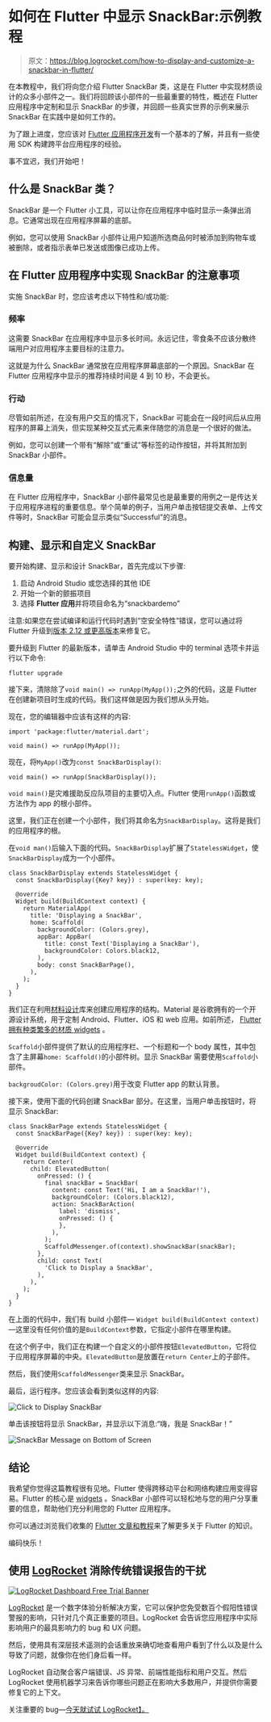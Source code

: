 # 如何在 Flutter 中显示 SnackBar:示例教程

> 原文：<https://blog.logrocket.com/how-to-display-and-customize-a-snackbar-in-flutter/>

在本教程中，我们将向您介绍 Flutter SnackBar 类，这是在 Flutter 中实现材质设计的众多小部件之一。我们将回顾该小部件的一些最重要的特性，概述在 Flutter 应用程序中定制和显示 SnackBar 的步骤，并回顾一些真实世界的示例来展示 SnackBar 在实践中是如何工作的。

为了跟上进度，您应该对 [Flutter 应用程序开发](https://blog.logrocket.com/pros-and-cons-of-flutter-app-development/)有一个基本的了解，并且有一些使用 SDK 构建跨平台应用程序的经验。

事不宜迟，我们开始吧！

## 什么是 SnackBar 类？

SnackBar 是一个 Flutter 小工具，可以让你在应用程序中临时显示一条弹出消息。它通常出现在应用程序屏幕的底部。

例如，您可以使用 SnackBar 小部件让用户知道所选商品何时被添加到购物车或被删除，或者指示表单已发送或图像已成功上传。

## 在 Flutter 应用程序中实现 SnackBar 的注意事项

实施 SnackBar 时，您应该考虑以下特性和/或功能:

### 频率

这需要 SnackBar 在应用程序中显示多长时间。永远记住，零食条不应该分散终端用户对应用程序主要目标的注意力。

这就是为什么 SnackBar 通常放在应用程序屏幕底部的一个原因。SnackBar 在 Flutter 应用程序中显示的推荐持续时间是 4 到 10 秒，不会更长。

### 行动

尽管如前所述，在没有用户交互的情况下，SnackBar 可能会在一段时间后从应用程序的屏幕上消失，但实现某种交互式元素来伴随您的消息是一个很好的做法。

例如，您可以创建一个带有“解除”或“重试”等标签的动作按钮，并将其附加到 SnackBar 小部件。

### 信息量

在 Flutter 应用程序中，SnackBar 小部件最常见也是最重要的用例之一是传达关于应用程序进程的重要信息。举个简单的例子，当用户单击按钮提交表单、上传文件等时，SnackBar 可能会显示类似“Successful”的消息。

## 构建、显示和自定义 SnackBar

要开始构建、显示和设计 SnackBar，首先完成以下步骤:

1.  启动 Android Studio 或您选择的其他 IDE
2.  开始一个新的颤振项目
3.  选择 **Flutter 应用**并将项目命名为“snackbardemo”

注意:如果您在尝试编译和运行代码时遇到“空安全特性”错误，您可以通过将 Flutter 升级到[版本 2.12 或更高版本](https://flutter.dev/docs/development/tools/sdk/releases)来修复它。

要升级到 Flutter 的最新版本，请单击 Android Studio 中的 terminal 选项卡并运行以下命令:

```
flutter upgrade

```

接下来，清除除了`void main() => runApp(MyApp());`之外的代码，这是 Flutter 在创建新项目时生成的代码。我们这样做是因为我们想从头开始。

现在，您的编辑器中应该有这样的内容:

```
import 'package:flutter/material.dart';

void main() => runApp(MyApp());

```

现在，将`MyApp()`改为`const SnackBarDisplay()`:

```
void main() => runApp(SnackBarDisplay());

```

`void main()`是灾难援助反应队项目的主要切入点。Flutter 使用`runApp()`函数或方法作为 app 的根小部件。

这里，我们正在创建一个小部件，我们将其命名为`SnackBarDisplay`。这将是我们的应用程序的根。

在`void man()`后输入下面的代码。`SnackBarDisplay`扩展了`StatelessWidget`，使`SnackBarDisplay`成为一个小部件。

```
class SnackBarDisplay extends StatelessWidget {
  const SnackBarDisplay({Key? key}) : super(key: key);

  @override
  Widget build(BuildContext context) {
    return MaterialApp(
      title: 'Displaying a SnackBar',
      home: Scaffold(
        backgroundColor: (Colors.grey),
        appBar: AppBar(
          title: const Text('Displaying a SnackBar'),
          backgroundColor: Colors.black12,
        ),
        body: const SnackBarPage(),
      ),
    );
  }
}

```

我们正在利用[材料设计](https://material.io/design)库来创建应用程序的结构。Material 是谷歌拥有的一个开源设计系统，用于定制 Android、Flutter、iOS 和 web 应用。如前所述， [Flutter 拥有种类繁多的材质 widgets](https://blog.logrocket.com/new-material-buttons-in-flutter/) 。

`Scaffold`小部件提供了默认的应用程序栏、一个标题和一个 body 属性，其中包含了主屏幕`home: Scaffold()`的小部件树。显示 SnackBar 需要使用`Scaffold`小部件。

`backgroudColor: (Colors.grey)`用于改变 Flutter app 的默认背景。

接下来，使用下面的代码创建 SnackBar 部分。在这里，当用户单击按钮时，将显示 SnackBar:

```
class SnackBarPage extends StatelessWidget {
  const SnackBarPage({Key? key}) : super(key: key);

  @override
  Widget build(BuildContext context) {
    return Center(
      child: ElevatedButton(
        onPressed: () {
          final snackBar = SnackBar(
            content: const Text('Hi, I am a SnackBar!'),
            backgroundColor: (Colors.black12),
            action: SnackBarAction(
              label: 'dismiss',
              onPressed: () {
              },
            ),
          );
          ScaffoldMessenger.of(context).showSnackBar(snackBar);
        },
        child: const Text(
          'Click to Display a SnackBar',
        ),
      ),
    );
  }
}

```

在上面的代码中，我们有 build 小部件— `Widget build(BuildContext context)` —这里没有任何价值的是`BuildContext`参数，它指定小部件在哪里构建。

在这个例子中，我们正在构建一个自定义的小部件按钮`ElevatedButton`，它将位于应用程序屏幕的中央。`ElevatedButton`是放置在`return Center`上的子部件。

然后，我们使用`ScaffoldMessenger`类来显示 SnackBar。

最后，运行程序。您应该会看到类似这样的内容:

![Click to Display SnackBar](img/7a5c02b7d68dd1a13ee7a7e6c9131d2f.png)

单击该按钮将显示 SnackBar，并显示以下消息:“嗨，我是 SnackBar！”

![SnackBar Message on Bottom of Screen](img/ca6265f80af633c6a73c46a5f8fb98fe.png)

## 结论

我希望你觉得这篇教程很有见地。Flutter 使得跨移动平台和网络构建应用变得容易。Flutter 的核心是 [widgets](https://blog.logrocket.com/widgets-the-building-blocks-of-flutter-apps/) 。SnackBar 小部件可以轻松地与您的用户分享重要的信息，帮助他们充分利用您的 Flutter 应用程序。

你可以通过浏览我们收集的 [Flutter 文章和教程](https://blog.logrocket.com/tag/flutter/)来了解更多关于 Flutter 的知识。

编码快乐！

## 使用 [LogRocket](https://lp.logrocket.com/blg/signup) 消除传统错误报告的干扰

[![LogRocket Dashboard Free Trial Banner](img/d6f5a5dd739296c1dd7aab3d5e77eeb9.png)](https://lp.logrocket.com/blg/signup)

[LogRocket](https://lp.logrocket.com/blg/signup) 是一个数字体验分析解决方案，它可以保护您免受数百个假阳性错误警报的影响，只针对几个真正重要的项目。LogRocket 会告诉您应用程序中实际影响用户的最具影响力的 bug 和 UX 问题。

然后，使用具有深层技术遥测的会话重放来确切地查看用户看到了什么以及是什么导致了问题，就像你在他们身后看一样。

LogRocket 自动聚合客户端错误、JS 异常、前端性能指标和用户交互。然后 LogRocket 使用机器学习来告诉你哪些问题正在影响大多数用户，并提供你需要修复它的上下文。

关注重要的 bug—[今天就试试 LogRocket】。](https://lp.logrocket.com/blg/signup-issue-free)